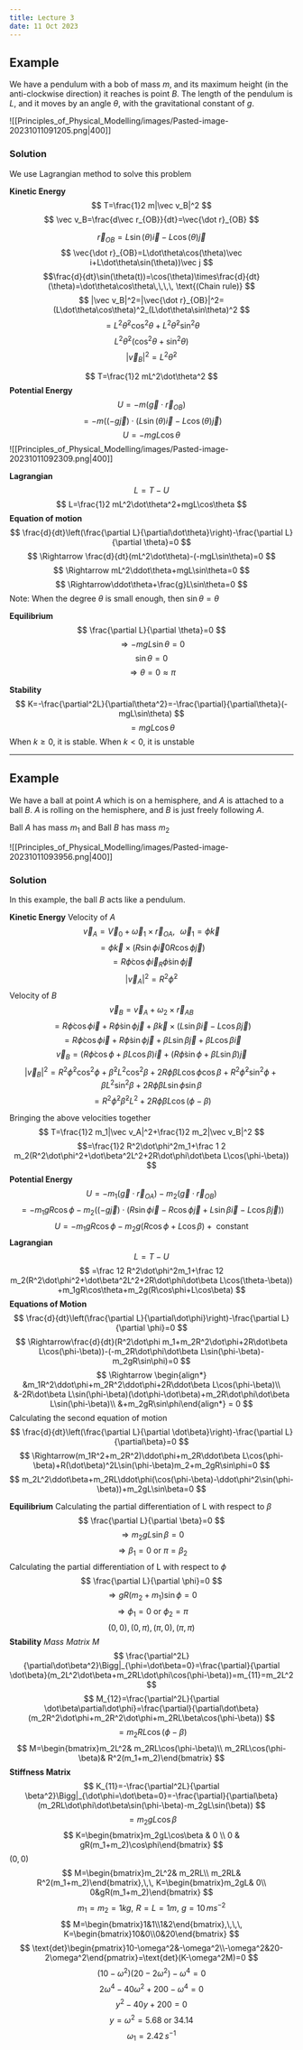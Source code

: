 ```yaml
---
title: Lecture 3
date: 11 Oct 2023
---
```

## Example
We have a pendulum with a bob of mass $m$, and its maximum height (in the anti-clockwise direction) it reaches is point $B$. The length of the pendulum is $L$, and it moves by an angle $\theta$, with the gravitational constant of $g$. 

![[Principles_of_Physical_Modelling/images/Pasted-image-20231011091205.png|400]]

### **Solution**
We use Lagrangian method to solve this problem

**Kinetic Energy**
$$
T=\frac{1}2 m|\vec v_B|^2
$$
$$
\vec v_B=\frac{d\vec r_{OB}}{dt}=\vec{\dot r}_{OB}
$$

$$
\vec r_{OB}=L\sin(\theta)\vec i-L\cos(\theta)\vec j
$$
$$
\vec{\dot r}_{OB}=L\dot\theta\cos(\theta)\vec i+L\dot\theta\sin(\theta))\vec j
$$
$$\frac{d}{dt}\sin(\theta(t))=\cos(\theta)\times\frac{d}{dt}(\theta)=\dot\theta\cos\theta\,\,\,\, \text{(Chain rule)}
$$
$$
|\vec v_B|^2=|\vec{\dot r}_{OB}|^2=(L\dot\theta\cos\theta)^2_(L\dot\theta\sin\theta)^2
$$
$$
=L^2\dot\theta^2\cos^2\theta+L^2\dot\theta^2\sin^2\theta
$$
$$
L^2\dot\theta^2(\cos^2\theta+\sin^2\theta)
$$
$$
|\vec v_B|^2=L^2\dot\theta^2
$$

$$
T=\frac{1}2 mL^2\dot\theta^2
$$
**Potential Energy**
$$
U=-m(\vec g\cdot\vec r_{OB})
$$
$$=-m((-g\vec j)\cdot(L\sin(\theta)\vec i-L\cos(\theta)\vec j)
$$
$$
U=-mgL\cos\theta
$$
![[Principles_of_Physical_Modelling/images/Pasted-image-20231011092309.png|400]]

**Lagrangian**
$$
L=T-U
$$
$$
L=\frac{1}2 mL^2\dot\theta^2+mgL\cos\theta
$$
**Equation of motion**
$$
\frac{d}{dt}\left(\frac{\partial L}{\partial\dot\theta}\right)-\frac{\partial L}{\partial \theta}=0
$$
$$
\Rightarrow \frac{d}{dt}(mL^2\dot\theta)-(-mgL\sin\theta)=0
$$
$$
\Rightarrow mL^2\ddot\theta+mgL\sin\theta=0
$$
$$
\Rightarrow\ddot\theta+\frac{g}L\sin\theta=0
$$
Note: When the degree $\theta$ is small enough, then $\sin\theta=\theta$

**Equilibrium**
$$
\frac{\partial L}{\partial \theta}=0
$$
$$
\Rightarrow -mgL\sin\theta=0
$$
$$
\sin\theta=0
$$
$$
\Rightarrow\theta=0\approx\pi
$$

**Stability**
$$
K=-\frac{\partial^2L}{\partial\theta^2}=-\frac{\partial}{\partial\theta}(-mgL\sin\theta)
$$
$$
=mgL\cos\theta
$$
When $k\ge0$, it is stable. 
When $k<0$, it is unstable
____
## Example
We have a ball at point $A$ which is on a hemisphere, and $A$ is attached to a ball $B$. $A$ is rolling on the hemisphere, and $B$ is just freely following $A$. 

Ball $A$ has mass $m_1$ and Ball $B$ has mass $m_2$

![[Principles_of_Physical_Modelling/images/Pasted-image-20231011093956.png|400]]
### Solution
In this example, the ball $B$ acts like a pendulum.

**Kinetic Energy**
Velocity of $A$
$$
\vec v_{A}=\vec V_0+\vec\omega_1\times\vec r_{OA},\,\,\,\, \vec\omega_1=\dot\phi\vec k
$$
$$
=\dot\phi\vec k\times(R\sin\phi\vec i0R\cos\phi\vec j)
$$
$$
=R\dot\phi\cos\phi\vec i_R\dot\phi\sin\phi\vec j
$$
$$
|\vec v_A|^2=R^2\dot\phi^2
$$
Velocity of $B$
$$
\vec v_B=\vec v_A+\omega_2\times\vec r_{AB}
$$
$$
=R\dot\phi\cos\phi\vec i+R\dot\phi\sin\phi\vec j+\dot\beta\vec k\times(L\sin\beta\vec i-L\cos\beta\vec j)
$$
$$
=R\dot\phi\cos\phi\vec i+R\dot\phi\sin\phi\vec j+\beta L\sin\beta\vec j+\dot\beta L\cos\beta\vec i
$$
$$\vec v_B=(R\dot\phi\cos\phi+\dot\beta L\cos\beta)\vec i+(R\dot\phi\sin\phi+\dot\beta L\sin\beta)\vec j
$$
$$
|\vec v_B|^2=R^2\dot\phi^2\cos^2\phi+\dot\beta^2L^2\cos^2\beta+2R\dot\phi\dot\beta L\cos\phi\cos\beta+R^2\dot\phi^2\sin^2\phi+\dot\beta L^2\sin^2\beta+2R\dot\phi\dot\beta L\sin\phi\sin\beta
$$
$$
=R^2\dot\phi^2\dot\beta^2L^2+2R\dot\phi\dot\beta L\cos(\phi-\beta)
$$

Bringing the above velocities together
$$
T=\frac{1}2 m_1|\vec v_A|^2+\frac{1}2 m_2|\vec v_B|^2
$$
$$=\frac{1}2 R^2\dot\phi^2m_1+\frac 1 2 m_2(R^2\dot\phi^2+\dot\beta^2L^2+2R\dot\phi\dot\beta L\cos(\phi-\beta))
$$
**Potential Energy**
$$
U=-m_1(\vec g\cdot\vec r_{OA})-m_2(\vec g\cdot \vec r_{OB})
$$
$$
=-m_1gR\cos\phi-m_2((-g\vec j)\cdot(R\sin\phi\vec i-R\cos\phi\vec j+L\sin\beta\vec i-L\cos\beta\vec j))
$$
$$
U=-m_1gR\cos\phi-m_2g(R\cos\phi+L\cos\beta)+\text{ constant}
$$
**Lagrangian**
$$
L=T-U
$$
$$
=\frac 12 R^2\dot\phi^2m_1+\frac 12 m_2(R^2\dot\phi^2+\dot\beta^2L^2+2R\dot\phi\dot\beta L\cos(\theta-\beta)) +m_1gR\cos\theta+m_2g(R\cos\phi+L\cos\beta)
$$
**Equations of Motion**
$$
\frac{d}{dt}\left(\frac{\partial L}{\partial\dot\phi}\right)-\frac{\partial L}{\partial \phi}=0
$$
$$
\Rightarrow\frac{d}{dt}(R^2\dot\phi m_1+m_2R^2\dot\phi+2R\dot\beta L\cos(\phi-\beta))-(-m_2R\dot\phi\dot\beta L\sin(\phi-\beta)-m_2gR\sin\phi)=0
$$
$$
\Rightarrow \begin{align*} &m_1R^2\ddot\phi+m_2R^2\ddot\phi+2R\ddot\beta L\cos(\phi-\beta)\\ &-2R\dot\beta L\sin(\phi-\beta)(\dot\phi-\dot\beta)+m_2R\dot\phi\dot\beta L\sin(\phi-\beta)\\ &+m_2gR\sin\phi\end{align*} = 0
$$
Calculating the second equation of motion
$$
\frac{d}{dt}\left(\frac{\partial L}{\partial \dot\beta}\right)-\frac{\partial L}{\partial\beta}=0
$$
$$
\Rightarrow(m_1R^2+m_2R^2)\ddot\phi+m_2R\ddot\beta L\cos(\phi-\beta)+R(\dot\beta)^2L\sin(\phi-\beta)m_2+m_2gR\sin\phi=0
$$
$$
m_2L^2\ddot\beta+m_2RL\ddot\phi(\cos(\phi-\beta)-\ddot\phi^2\sin(\phi-\beta))+m_2gL\sin\beta=0
$$

**Equilibrium**
Calculating the partial differentiation of L with respect to $\beta$
$$
\frac{\partial L}{\partial \beta}=0
$$
$$
\Rightarrow m_2gL\sin\beta=0
$$
$$
\Rightarrow\beta_1=0\text{ or }\pi=\beta_2
$$
Calculating the partial differentiation of L with respect to $\phi$
$$
\frac{\partial L}{\partial \phi}=0
$$
$$
\Rightarrow gR(m_2+m_1)\sin\phi=0
$$
$$
\Rightarrow \phi_1=0\text{ or }\phi_2=\pi
$$
$$
(0,0),\, (0,\pi),\, (\pi,0),\, (\pi,\pi)
$$
**Stability**
*Mass Matrix M*
$$
\frac{\partial^2L}{\partial\dot\beta^2}\Bigg|_{\phi=\dot\beta=0}=\frac{\partial}{\partial \dot\beta}(m_2L^2\dot\beta+m_2RL\dot\phi\cos(\phi-\beta))=m_{11}=m_2L^2
$$
$$
M_{12}=\frac{\partial^2L}{\partial \dot\beta\partial\dot\phi}=\frac{\partial}{\partial\dot\beta}(m_2R^2\dot\phi+m_2R^2\dot\phi+m_2RL\beta\cos(\phi-\beta))
$$
$$
=m_2RL\cos(\phi-\beta)
$$
$$
M=\begin{bmatrix}m_2L^2& m_2RL\cos(\phi-\beta)\\ m_2RL\cos(\phi-\beta)& R^2(m_1+m_2)\end{bmatrix}
$$
**Stiffness Matrix**
$$
K_{11}=-\frac{\partial^2L}{\partial \beta^2}\Bigg|_{\dot\phi=\dot\beta=0}=-\frac{\partial}{\partial\beta}(m_2RL\dot\phi\dot\beta\sin(\phi-\beta)-m_2gL\sin(\beta))
$$
$$
=m_2gL\cos\beta
$$
$$
K=\begin{bmatrix}m_2gL\cos\beta & 0 \\ 0 & gR(m_1+m_2)\cos\phi\end{bmatrix}
$$
$(0,0)$
$$
M=\begin{bmatrix}m_2L^2& m_2RL\\ m_2RL& R^2(m_1+m_2)\end{bmatrix},\,\, K=\begin{bmatrix}m_2gL& 0\\ 0&gR(m_1+m_2)\end{bmatrix}
$$
$$
m_1=m_2=1kg,\,\, R=L=1m,\,\, g=10\, ms^{-2}
$$
$$
M=\begin{bmatrix}1&1\\1&2\end{bmatrix},\,\,\, K=\begin{bmatrix}10&0\\0&20\end{bmatrix}
$$
$$
\text{det}\begin{pmatrix}10-\omega^2&-\omega^2\\-\omega^2&20-2\omega^2\end{pmatrix}=\text{det}(K-\omega^2M)=0
$$
$$
(10-\omega^2)(20-2\omega^2)-\omega^4=0
$$
$$2\omega^4-40\omega^2+200-\omega^4=0
$$
$$
y^2-40y+200=0
$$
$$
y=\omega^2=5.68\text{ or }34.14
$$
$$
\omega_1=2.42\, s^{-1}
$$
